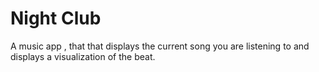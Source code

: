 # Night Club

A music app , that that displays the current song you are listening to and displays a visualization of the beat.
